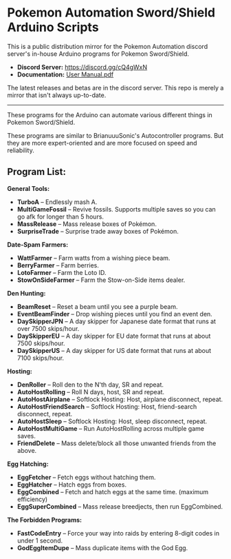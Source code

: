 # Pokemon Automation Sword/Shield Arduino Scripts
This is a public distribution mirror for the Pokemon Automation discord server's in-house Arduino programs for Pokemon Sword/Shield.

 - **Discord Server:** https://discord.gg/cQ4gWxN
 - **Documentation:** [User Manual.pdf](!User%20Manual.pdf)

The latest releases and betas are in the discord server. This repo is merely a mirror that isn't always up-to-date.

-----

These programs for the Arduino can automate various different things in Pokemon Sword/Shield.

These programs are similar to BrianuuuSonic's Autocontroller programs. But they are more expert-oriented and are more focused on speed and reliability.

## Program List:

**General Tools:**
-	**TurboA** – Endlessly mash A.
-	**MultiGameFossil** – Revive fossils. Supports multiple saves so you can go afk for longer than 5 hours.
-	**MassRelease** – Mass release boxes of Pokémon.
-	**SurpriseTrade** – Surprise trade away boxes of Pokémon.

**Date-Spam Farmers:**
-	**WattFarmer** – Farm watts from a wishing piece beam.
-	**BerryFarmer** – Farm berries.
-	**LotoFarmer** – Farm the Loto ID.
-	**StowOnSideFarmer** – Farm the Stow-on-Side items dealer.

**Den Hunting:**
-	**BeamReset** – Reset a beam until you see a purple beam.
-	**EventBeamFinder** – Drop wishing pieces until you find an event den.
-	**DaySkipperJPN** – A day skipper for Japanese date format that runs at over 7500 skips/hour.
-	**DaySkipperEU** – A day skipper for EU date format that runs at about 7500 skips/hour.
-	**DaySkipperUS** – A day skipper for US date format that runs at about 7100 skips/hour.

**Hosting:**
-	**DenRoller** – Roll den to the N'th day, SR and repeat.
-	**AutoHostRolling** – Roll N days, host, SR and repeat.
-	**AutoHostAirplane** – Softlock Hosting: Host, airplane disconnect, repeat.
-	**AutoHostFriendSearch** – Softlock Hosting: Host, friend-search disconnect, repeat.
-	**AutoHostSleep** – Softlock Hosting: Host, sleep disconnect, repeat.
-	**AutoHostMultiGame** – Run AutoHostRolling across multiple game saves.
-	**FriendDelete** – Mass delete/block all those unwanted friends from the above.

**Egg Hatching:**
-	**EggFetcher** – Fetch eggs without hatching them.
-	**EggHatcher** – Hatch eggs from boxes.
-	**EggCombined** – Fetch and hatch eggs at the same time. (maximum efficiency)
-	**EggSuperCombined** – Mass release breedjects, then run EggCombined.

**The Forbidden Programs:**
-	**FastCodeEntry** – Force your way into raids by entering 8-digit codes in under 1 second.
-	**GodEggItemDupe** – Mass duplicate items with the God Egg.

